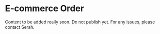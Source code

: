 # E-commerce Order
Content to be added really soon. Do not publish yet.
For any issues, please contact Serah.
